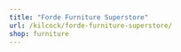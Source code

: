 ```yaml
---
title: "Forde Furniture Superstore"
url: /kilcock/forde-furniture-superstore/
shop: furniture
---
```

